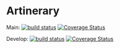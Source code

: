 # Artinerary
Main: 
[![build status](https://app.travis-ci.com/gcivil-nyu-org/team1-wed-fall25.svg?token=2YAzE5PLqmscpsxcrmuV&branch=main)](https://app.travis-ci.com/gcivil-nyu-org/team1-wed-fall25.svg?token=2YAzE5PLqmscpsxcrmuV&branch=main) [![Coverage Status](https://coveralls.io/repos/github/gcivil-nyu-org/team1-wed-fall25/badge.svg?branch=main)](https://coveralls.io/github/gcivil-nyu-org/team1-wed-fall25?branch=main)

Develop:
[![build status](https://app.travis-ci.com/gcivil-nyu-org/team1-wed-fall25.svg?token=2YAzE5PLqmscpsxcrmuV&branch=develop)](https://app.travis-ci.com/gcivil-nyu-org/team1-wed-fall25.svg?token=2YAzE5PLqmscpsxcrmuV&branch=develop) [![Coverage Status](https://coveralls.io/repos/github/gcivil-nyu-org/team1-wed-fall25/badge.svg?branch=develop)](https://coveralls.io/github/gcivil-nyu-org/team1-wed-fall25?branch=develop)